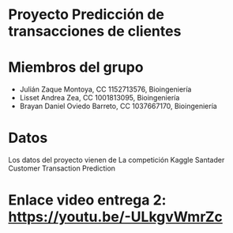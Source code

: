 # Proyecto Predicción de transacciones de clientes 

# Miembros del grupo

- Julián Zaque Montoya, CC 1152713576, Bioingeniería
- Lisset Andrea Zea, CC 1001813095, Bioingeniería
- Brayan Daniel Oviedo Barreto, CC 1037667170, Bioingeniería

# Datos
Los datos del proyecto vienen de La competición Kaggle Santader Customer Transaction Prediction

# Enlace video entrega 2: https://youtu.be/-ULkgvWmrZc

